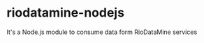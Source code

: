 riodatamine-nodejs
==================

It's a Node.js module to consume data form RioDataMine services
